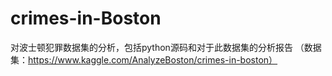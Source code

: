 # crimes-in-Boston
对波士顿犯罪数据集的分析，包括python源码和对于此数据集的分析报告
 （数据集：https://www.kaggle.com/AnalyzeBoston/crimes-in-boston）
